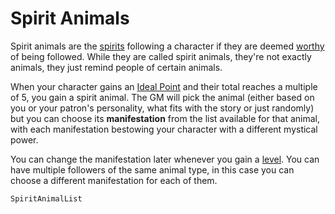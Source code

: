 # Spirit Animals

Spirit animals are the [spirits](world:concepts:spirits) following a character if they are deemed [worthy](character:patron) of being followed. While they are called spirit animals, they're not exactly animals, they just remind people of certain animals.

When your character gains an [Ideal Point](character:ip) and their total reaches a multiple of 5, you gain a spirit animal. The GM will pick the animal (either based on you or your patron's personality, what fits with the story or just randomly) but you can choose its **manifestation** from the list available for that animal, with each manifestation bestowing your character with a different mystical power.

You can change the manifestation later whenever you gain a [level](character:level). You can have multiple followers of the same animal type, in this case you can choose a different manifestation for each of them.

`SpiritAnimalList`